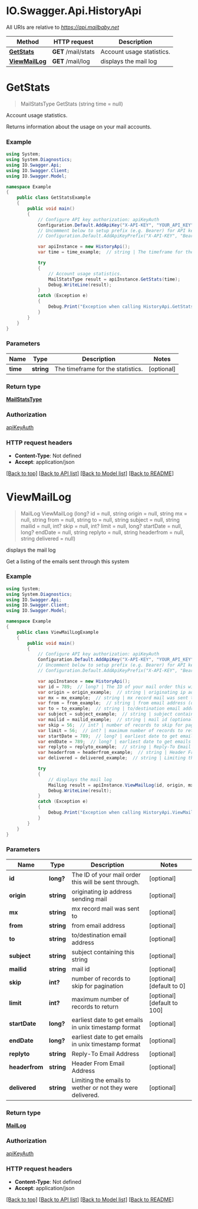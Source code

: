 # IO.Swagger.Api.HistoryApi

All URIs are relative to *https://api.mailbaby.net*

Method | HTTP request | Description
------------- | ------------- | -------------
[**GetStats**](HistoryApi.md#getstats) | **GET** /mail/stats | Account usage statistics.
[**ViewMailLog**](HistoryApi.md#viewmaillog) | **GET** /mail/log | displays the mail log

<a name="getstats"></a>
# **GetStats**
> MailStatsType GetStats (string time = null)

Account usage statistics.

Returns information about the usage on your mail accounts.

### Example
```csharp
using System;
using System.Diagnostics;
using IO.Swagger.Api;
using IO.Swagger.Client;
using IO.Swagger.Model;

namespace Example
{
    public class GetStatsExample
    {
        public void main()
        {
            // Configure API key authorization: apiKeyAuth
            Configuration.Default.AddApiKey("X-API-KEY", "YOUR_API_KEY");
            // Uncomment below to setup prefix (e.g. Bearer) for API key, if needed
            // Configuration.Default.AddApiKeyPrefix("X-API-KEY", "Bearer");

            var apiInstance = new HistoryApi();
            var time = time_example;  // string | The timeframe for the statistics. (optional) 

            try
            {
                // Account usage statistics.
                MailStatsType result = apiInstance.GetStats(time);
                Debug.WriteLine(result);
            }
            catch (Exception e)
            {
                Debug.Print("Exception when calling HistoryApi.GetStats: " + e.Message );
            }
        }
    }
}
```

### Parameters

Name | Type | Description  | Notes
------------- | ------------- | ------------- | -------------
 **time** | **string**| The timeframe for the statistics. | [optional] 

### Return type

[**MailStatsType**](MailStatsType.md)

### Authorization

[apiKeyAuth](../README.md#apiKeyAuth)

### HTTP request headers

 - **Content-Type**: Not defined
 - **Accept**: application/json

[[Back to top]](#) [[Back to API list]](../README.md#documentation-for-api-endpoints) [[Back to Model list]](../README.md#documentation-for-models) [[Back to README]](../README.md)
<a name="viewmaillog"></a>
# **ViewMailLog**
> MailLog ViewMailLog (long? id = null, string origin = null, string mx = null, string from = null, string to = null, string subject = null, string mailid = null, int? skip = null, int? limit = null, long? startDate = null, long? endDate = null, string replyto = null, string headerfrom = null, string delivered = null)

displays the mail log

Get a listing of the emails sent through this system 

### Example
```csharp
using System;
using System.Diagnostics;
using IO.Swagger.Api;
using IO.Swagger.Client;
using IO.Swagger.Model;

namespace Example
{
    public class ViewMailLogExample
    {
        public void main()
        {
            // Configure API key authorization: apiKeyAuth
            Configuration.Default.AddApiKey("X-API-KEY", "YOUR_API_KEY");
            // Uncomment below to setup prefix (e.g. Bearer) for API key, if needed
            // Configuration.Default.AddApiKeyPrefix("X-API-KEY", "Bearer");

            var apiInstance = new HistoryApi();
            var id = 789;  // long? | The ID of your mail order this will be sent through. (optional) 
            var origin = origin_example;  // string | originating ip address sending mail (optional) 
            var mx = mx_example;  // string | mx record mail was sent to (optional) 
            var from = from_example;  // string | from email address (optional) 
            var to = to_example;  // string | to/destination email address (optional) 
            var subject = subject_example;  // string | subject containing this string (optional) 
            var mailid = mailid_example;  // string | mail id (optional) 
            var skip = 56;  // int? | number of records to skip for pagination (optional)  (default to 0)
            var limit = 56;  // int? | maximum number of records to return (optional)  (default to 100)
            var startDate = 789;  // long? | earliest date to get emails in unix timestamp format (optional) 
            var endDate = 789;  // long? | earliest date to get emails in unix timestamp format (optional) 
            var replyto = replyto_example;  // string | Reply-To Email Address (optional) 
            var headerfrom = headerfrom_example;  // string | Header From Email Address (optional) 
            var delivered = delivered_example;  // string | Limiting the emails to wether or not they were delivered. (optional) 

            try
            {
                // displays the mail log
                MailLog result = apiInstance.ViewMailLog(id, origin, mx, from, to, subject, mailid, skip, limit, startDate, endDate, replyto, headerfrom, delivered);
                Debug.WriteLine(result);
            }
            catch (Exception e)
            {
                Debug.Print("Exception when calling HistoryApi.ViewMailLog: " + e.Message );
            }
        }
    }
}
```

### Parameters

Name | Type | Description  | Notes
------------- | ------------- | ------------- | -------------
 **id** | **long?**| The ID of your mail order this will be sent through. | [optional] 
 **origin** | **string**| originating ip address sending mail | [optional] 
 **mx** | **string**| mx record mail was sent to | [optional] 
 **from** | **string**| from email address | [optional] 
 **to** | **string**| to/destination email address | [optional] 
 **subject** | **string**| subject containing this string | [optional] 
 **mailid** | **string**| mail id | [optional] 
 **skip** | **int?**| number of records to skip for pagination | [optional] [default to 0]
 **limit** | **int?**| maximum number of records to return | [optional] [default to 100]
 **startDate** | **long?**| earliest date to get emails in unix timestamp format | [optional] 
 **endDate** | **long?**| earliest date to get emails in unix timestamp format | [optional] 
 **replyto** | **string**| Reply-To Email Address | [optional] 
 **headerfrom** | **string**| Header From Email Address | [optional] 
 **delivered** | **string**| Limiting the emails to wether or not they were delivered. | [optional] 

### Return type

[**MailLog**](MailLog.md)

### Authorization

[apiKeyAuth](../README.md#apiKeyAuth)

### HTTP request headers

 - **Content-Type**: Not defined
 - **Accept**: application/json

[[Back to top]](#) [[Back to API list]](../README.md#documentation-for-api-endpoints) [[Back to Model list]](../README.md#documentation-for-models) [[Back to README]](../README.md)
